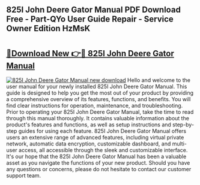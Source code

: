 ## 825I John Deere Gator Manual PDF Download Free - Part-QYo User Guide Repair - Service Owner Edition HzMsK

# <h2><a href="http://bc89326.oget.top/?id=825I+John+Deere+Gator+Manual">🔗Download New 👉🔴 825I John Deere Gator Manual</a></h2>

[![825I John Deere Gator Manual new download](https://i.imgur.com/5g1atiW.png)](http://bc89326.oget.top/?id=825I+John+Deere+Gator+Manual)
Hello and welcome to the user manual for your newly installed 825I John Deere Gator Manual. This guide is designed to help you get the most out of your product by providing a comprehensive overview of its features, functions, and benefits. You will find clear instructions for operation, maintenance, and troubleshooting. Prior to operating your 825I John Deere Gator Manual, take the time to read through this manual thoroughly. It contains valuable information about the product's features and functions, as well as setup instructions and step-by-step guides for using each feature. 825I John Deere Gator Manual offers users an extensive range of advanced features, including virtual private network, automatic data encryption, customizable dashboard, and multi-user access, all accessible through the sleek and customizable interface. It's our hope that the 825I John Deere Gator Manual has been a valuable asset as you navigate the functions of your new product. Should you have any questions or concerns, please do not hesitate to contact our customer support team.
